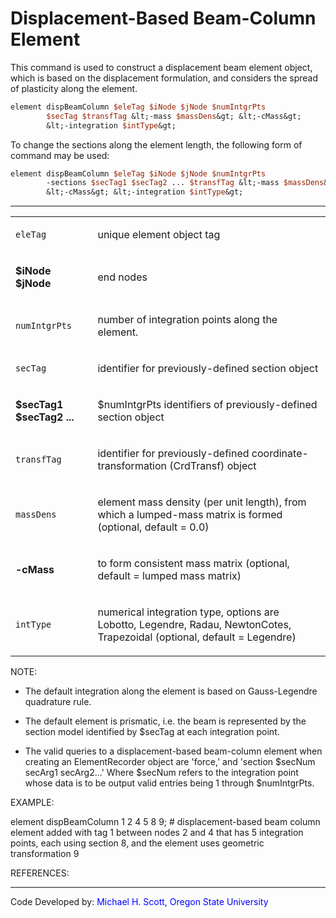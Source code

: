 # Displacement-Based Beam-Column Element

<p>This command is used to construct a displacement beam element object,
which is based on the displacement formulation, and considers the spread
of plasticity along the element.</p>

```tcl
element dispBeamColumn $eleTag $iNode $jNode $numIntgrPts
        $secTag $transfTag &lt;-mass $massDens&gt; &lt;-cMass&gt;
        &lt;-integration $intType&gt;
```

<p>To change the sections along the element length, the following form
of command may be used:</p>

```tcl
element dispBeamColumn $eleTag $iNode $jNode $numIntgrPts
        -sections $secTag1 $secTag2 ... $transfTag &lt;-mass $massDens&gt;
        &lt;-cMass&gt; &lt;-integration $intType&gt;
```

<hr />
<table>
<tbody>
<tr class="odd">
<td><code class="parameter-table-variable">eleTag</code></td>
<td><p>unique element object tag</p></td>
</tr>
<tr class="even">
<td><p><strong>$iNode $jNode</strong></p></td>
<td><p>end nodes</p></td>
</tr>
<tr class="odd">
<td><code class="parameter-table-variable">numIntgrPts</code></td>
<td><p>number of integration points along the element.</p></td>
</tr>
<tr class="even">
<td><code class="parameter-table-variable">secTag</code></td>
<td><p>identifier for previously-defined section object</p></td>
</tr>
<tr class="odd">
<td><p><strong>$secTag1 $secTag2 ...</strong></p></td>
<td><p>$numIntgrPts identifiers of previously-defined section
object</p></td>
</tr>
<tr class="even">
<td><code class="parameter-table-variable">transfTag</code></td>
<td><p>identifier for previously-defined coordinate-transformation
(CrdTransf) object</p></td>
</tr>
<tr class="odd">
<td><code class="parameter-table-variable">massDens</code></td>
<td><p>element mass density (per unit length), from which a lumped-mass
matrix is formed (optional, default = 0.0)</p></td>
</tr>
<tr class="even">
<td><p><strong>-cMass</strong></p></td>
<td><p>to form consistent mass matrix (optional, default = lumped mass
matrix)</p></td>
</tr>
<tr class="odd">
<td><code class="parameter-table-variable">intType</code></td>
<td><p>numerical integration type, options are Lobotto, Legendre, Radau,
NewtonCotes, Trapezoidal (optional, default = Legendre)</p></td>
</tr>
</tbody>
</table>
<p>NOTE:</p>
<ul>
<li>The default integration along the element is based on Gauss-Legendre
quadrature rule.</li>
</ul>
<ul>
<li>The default element is prismatic, i.e. the beam is represented by
the section model identified by $secTag at each integration point.</li>
</ul>
<ul>
<li>The valid queries to a displacement-based beam-column element when
creating an ElementRecorder object are 'force,' and 'section $secNum
secArg1 secArg2...' Where $secNum refers to the integration point whose
data is to be output valid entries being 1 through $numIntgrPts.</li>
</ul>
<p>EXAMPLE:</p>
<p>element dispBeamColumn 1 2 4 5 8 9; # displacement-based beam column
element added with tag 1 between nodes 2 and 4 that has 5 integration
points, each using section 8, and the element uses geometric
transformation 9</p>
<p>REFERENCES:</p>
<hr />
<p>Code Developed by: <span style="color:blue"> Michael H. Scott,
Oregon State University </span></p>
